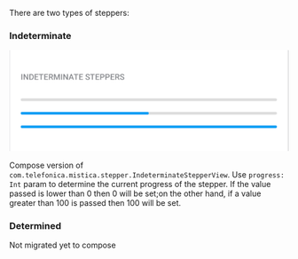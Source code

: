 There are two types of steppers:

### Indeterminate

<p align="center">
   <img src="../../../../../../../../../doc/images/steppers/indeterminate_stepper.png" />
</p>

Compose version of `com.telefonica.mistica.stepper.IndeterminateStepperView`. Use `progress: Int` param to determine the current progress of the stepper. If
the value passed is lower than 0 then 0 will be set;on the other hand, if a value greater than 100 is passed then 100 will be set.


### Determined

Not migrated yet to compose
